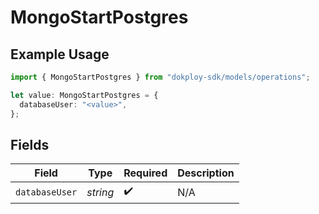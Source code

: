 # MongoStartPostgres

## Example Usage

```typescript
import { MongoStartPostgres } from "dokploy-sdk/models/operations";

let value: MongoStartPostgres = {
  databaseUser: "<value>",
};
```

## Fields

| Field              | Type               | Required           | Description        |
| ------------------ | ------------------ | ------------------ | ------------------ |
| `databaseUser`     | *string*           | :heavy_check_mark: | N/A                |